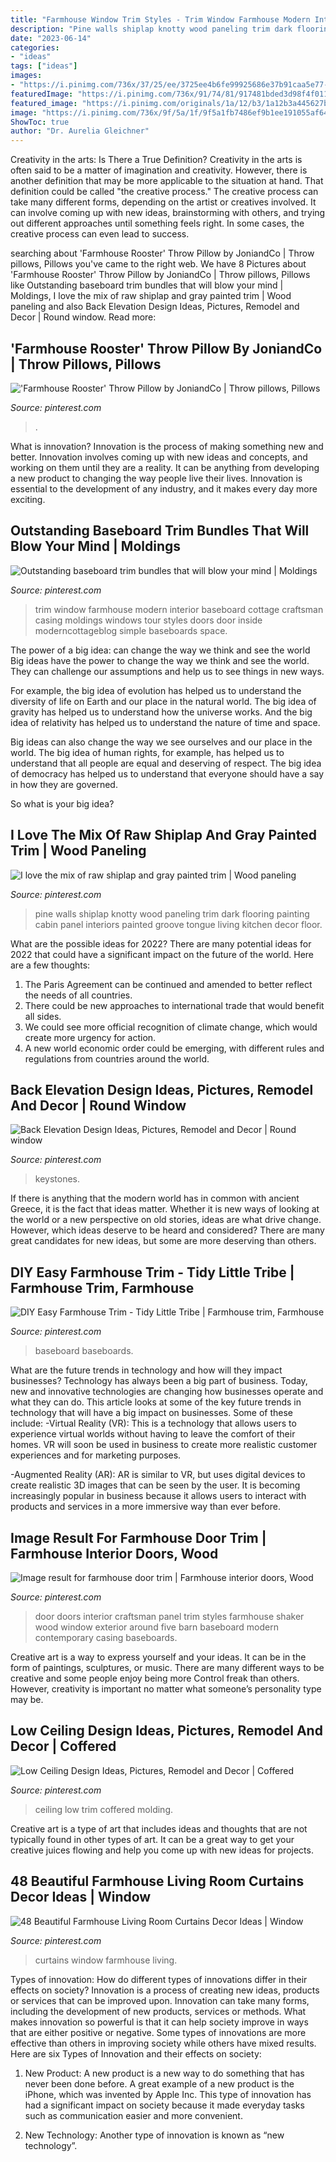 ```yaml
---
title: "Farmhouse Window Trim Styles - Trim Window Farmhouse Modern Interior Baseboard Cottage Craftsman Casing Moldings Windows Tour Styles Doors Door Inside Moderncottageblog Simple Baseboards Space"
description: "Pine walls shiplap knotty wood paneling trim dark flooring painting cabin panel interiors painted groove tongue living kitchen decor floor"
date: "2023-06-14"
categories:
- "ideas"
tags: ["ideas"]
images:
- "https://i.pinimg.com/736x/37/25/ee/3725ee4b6fe99925686e37b91caa5e77--ceiling-trim-ceiling-detail.jpg"
featuredImage: "https://i.pinimg.com/736x/91/74/81/917481bded3d98f4f011e9de476c7429.jpg"
featured_image: "https://i.pinimg.com/originals/1a/12/b3/1a12b3a445627b685f3abbbfce9e70e6.jpg"
image: "https://i.pinimg.com/736x/9f/5a/1f/9f5a1fb7486ef9b1ee191055af640851--farmhouse-mix.jpg"
ShowToc: true
author: "Dr. Aurelia Gleichner"
---
```



Creativity in the arts: Is There a True Definition?
Creativity in the arts is often said to be a matter of imagination and creativity. However, there is another definition that may be more applicable to the situation at hand. That definition could be called "the creative process." The creative process can take many different forms, depending on the artist or creatives involved. It can involve coming up with new ideas, brainstorming with others, and trying out different approaches until something feels right. In some cases, the creative process can even lead to success.

	

		
searching about &#039;Farmhouse Rooster&#039; Throw Pillow by JoniandCo | Throw pillows, Pillows you've came to the right web. We have 8 Pictures about &#039;Farmhouse Rooster&#039; Throw Pillow by JoniandCo | Throw pillows, Pillows like Outstanding baseboard trim bundles that will blow your mind | Moldings, I love the mix of raw shiplap and gray painted trim | Wood paneling and also Back Elevation Design Ideas, Pictures, Remodel and Decor | Round window. Read more:
		
    
## &#039;Farmhouse Rooster&#039; Throw Pillow By JoniandCo | Throw Pillows, Pillows

<img loading=lazy src="https://i.pinimg.com/736x/91/74/81/917481bded3d98f4f011e9de476c7429.jpg" onerror="this.onerror=null;this.src='https://tse3.mm.bing.net/th?id=OIP.Wzq6jGe8XRkgqYcDHmJmAwHaJ3&amp;pid=15.1';" alt="&#039;Farmhouse Rooster&#039; Throw Pillow by JoniandCo | Throw pillows, Pillows">

_Source: pinterest.com_

>. 

	

What is innovation?
Innovation is the process of making something new and better. Innovation involves coming up with new ideas and concepts, and working on them until they are a reality. It can be anything from developing a new product to changing the way people live their lives. Innovation is essential to the development of any industry, and it makes every day more exciting.

    
## Outstanding Baseboard Trim Bundles That Will Blow Your Mind | Moldings

<img loading=lazy src="https://i.pinimg.com/736x/f2/c2/8a/f2c28aa46e8c1856b75ec4adfdab1606.jpg" onerror="this.onerror=null;this.src='https://tse4.mm.bing.net/th?id=OIP.-o4go1ZuMz5mgv3UOu5wpwHaLH&amp;pid=15.1';" alt="Outstanding baseboard trim bundles that will blow your mind | Moldings">

_Source: pinterest.com_

>trim window farmhouse modern interior baseboard cottage craftsman casing moldings windows tour styles doors door inside moderncottageblog simple baseboards space. 

	

The power of a big idea: can change the way we think and see the world
Big ideas have the power to change the way we think and see the world. They can challenge our assumptions and help us to see things in new ways.


For example, the big idea of evolution has helped us to understand the diversity of life on Earth and our place in the natural world. The big idea of gravity has helped us to understand how the universe works. And the big idea of relativity has helped us to understand the nature of time and space.



Big ideas can also change the way we see ourselves and our place in the world. The big idea of human rights, for example, has helped us to understand that all people are equal and deserving of respect. The big idea of democracy has helped us to understand that everyone should have a say in how they are governed.



So what is your big idea?

    
## I Love The Mix Of Raw Shiplap And Gray Painted Trim | Wood Paneling

<img loading=lazy src="https://i.pinimg.com/736x/9f/5a/1f/9f5a1fb7486ef9b1ee191055af640851--farmhouse-mix.jpg" onerror="this.onerror=null;this.src='https://tse3.mm.bing.net/th?id=OIP.liWZH7rVPSqLmLaAxBhlpAHaKC&amp;pid=15.1';" alt="I love the mix of raw shiplap and gray painted trim | Wood paneling">

_Source: pinterest.com_

>pine walls shiplap knotty wood paneling trim dark flooring painting cabin panel interiors painted groove tongue living kitchen decor floor. 

	

What are the possible ideas for 2022?
There are many potential ideas for 2022 that could have a significant impact on the future of the world. Here are a few thoughts: 
1. The Paris Agreement can be continued and amended to better reflect the needs of all countries. 
2. There could be new approaches to international trade that would benefit all sides. 
3. We could see more official recognition of climate change, which would create more urgency for action. 
4. A new world economic order could be emerging, with different rules and regulations from countries around the world. 

    
## Back Elevation Design Ideas, Pictures, Remodel And Decor | Round Window

<img loading=lazy src="https://i.pinimg.com/originals/1a/12/b3/1a12b3a445627b685f3abbbfce9e70e6.jpg" onerror="this.onerror=null;this.src='https://tse2.mm.bing.net/th?id=OIP.MpjkjkIdksEy7t_JqPfTowHaLH&amp;pid=15.1';" alt="Back Elevation Design Ideas, Pictures, Remodel and Decor | Round window">

_Source: pinterest.com_

>keystones. 

	

If there is anything that the modern world has in common with ancient Greece, it is the fact that ideas matter. Whether it is new ways of looking at the world or a new perspective on old stories, ideas are what drive change. However, which ideas deserve to be heard and considered? There are many great candidates for new ideas, but some are more deserving than others.

    
## DIY Easy Farmhouse Trim - Tidy Little Tribe | Farmhouse Trim, Farmhouse

<img loading=lazy src="https://i.pinimg.com/736x/6f/08/f3/6f08f39a5b007a6f15a997ceb8d24d60.jpg" onerror="this.onerror=null;this.src='https://tse2.mm.bing.net/th?id=OIP.ZHc8ZS25usAdqjkwu9cTtAHaJ3&amp;pid=15.1';" alt="DIY Easy Farmhouse Trim - Tidy Little Tribe | Farmhouse trim, Farmhouse">

_Source: pinterest.com_

>baseboard baseboards. 

	

What are the future trends in technology and how will they impact businesses?
Technology has always been a big part of business. Today, new and innovative technologies are changing how businesses operate and what they can do. This article looks at some of the key future trends in technology that will have a big impact on businesses. Some of these include:
-Virtual Reality (VR): This is a technology that allows users to experience virtual worlds without having to leave the comfort of their homes. VR will soon be used in business to create more realistic customer experiences and for marketing purposes.

-Augmented Reality (AR): AR is similar to VR, but uses digital devices to create realistic 3D images that can be seen by the user. It is becoming increasingly popular in business because it allows users to interact with products and services in a more immersive way than ever before.

    
## Image Result For Farmhouse Door Trim | Farmhouse Interior Doors, Wood

<img loading=lazy src="https://i.pinimg.com/736x/98/c7/57/98c757c4820f0258d2105bf920eaf945.jpg" onerror="this.onerror=null;this.src='https://tse4.mm.bing.net/th?id=OIP.y5BKDgf2HLAjTtMMC8AAOAHaJ4&amp;pid=15.1';" alt="Image result for farmhouse door trim | Farmhouse interior doors, Wood">

_Source: pinterest.com_

>door doors interior craftsman panel trim styles farmhouse shaker wood window exterior around five barn baseboard modern contemporary casing baseboards. 

	

Creative art is a way to express yourself and your ideas. It can be in the form of paintings, sculptures, or music. There are many different ways to be creative and some people enjoy being more Control freak than others. However, creativity is important no matter what someone’s personality type may be.

    
## Low Ceiling Design Ideas, Pictures, Remodel And Decor | Coffered

<img loading=lazy src="https://i.pinimg.com/736x/37/25/ee/3725ee4b6fe99925686e37b91caa5e77--ceiling-trim-ceiling-detail.jpg" onerror="this.onerror=null;this.src='https://tse1.mm.bing.net/th?id=OIP.2wie4MW47rvkEG9AVaGP2QD6D6&amp;pid=15.1';" alt="Low Ceiling Design Ideas, Pictures, Remodel and Decor | Coffered">

_Source: pinterest.com_

>ceiling low trim coffered molding. 

	

Creative art is a type of art that includes ideas and thoughts that are not typically found in other types of art. It can be a great way to get your creative juices flowing and help you come up with new ideas for projects.

    
## 48 Beautiful Farmhouse Living Room Curtains Decor Ideas | Window

<img loading=lazy src="https://i.pinimg.com/736x/42/41/55/4241554387a15cc0cb00daccf07fc489.jpg" onerror="this.onerror=null;this.src='https://tse3.mm.bing.net/th?id=OIP.fF6iN-qavHqWcDF77m5jTAHaLJ&amp;pid=15.1';" alt="48 Beautiful Farmhouse Living Room Curtains Decor Ideas | Window">

_Source: pinterest.com_

>curtains window farmhouse living. 

	

Types of innovation: How do different types of innovations differ in their effects on society?
Innovation is a process of creating new ideas, products or services that can be improved upon. Innovation can take many forms, including the development of new products, services or methods. What makes innovation so powerful is that it can help society improve in ways that are either positive or negative. Some types of innovations are more effective than others in improving society while others have mixed results. Here are six Types of Innovation and their effects on society: 
1) New Product: A new product is a new way to do something that has never been done before. A great example of a new product is the iPhone, which was invented by Apple Inc. This type of innovation has had a significant impact on society because it made everyday tasks such as communication easier and more convenient. 

2) New Technology: Another type of innovation is known as “new technology”.

